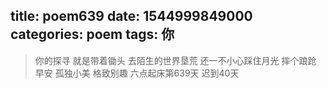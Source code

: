 title: poem639
date: 1544999849000
categories: poem
tags: 你
---
> 你的探寻
就是带着锄头
去陌生的世界垦荒
还一不小心踩住月光
摔个踉跄
早安
孤独小美
格致别趣
六点起床第639天 迟到40天